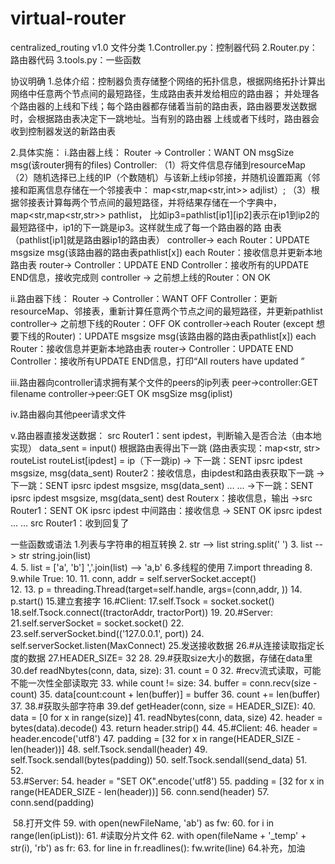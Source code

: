 # virtual-router
centralized_routing
v1.0
文件分类
1.Controller.py：控制器代码
2.Router.py：路由器代码
3.tools.py：一些函数


协议明确
1.总体介绍：控制器负责存储整个网络的拓扑信息，根据网络拓扑计算出网络中任意两个节点间的最短路径，生成路由表并发给相应的路由器；
并处理各个路由器的上线和下线；每个路由器都存储着当前的路由表，路由器要发送数据时，会根据路由表决定下一跳地址。当有别的路由器
上线或者下线时，路由器会收到控制器发送的新路由表


2.具体实施：
i.路由器上线：
Router -> Controller：WANT ON msgSize msg(该router拥有的files)
Controller: 
（1）将文件信息存储到resourceMap
（2）随机选择已上线的IP（个数随机）与该新上线ip邻接，并随机设置距离（邻接和距离信息存储在一个邻接表中：
map<str,map<str,int>> adjlist）;
（3）根据邻接表计算每两个节点间的最短路径，并将结果存储在一个字典中，map<str,map<str,str>> pathlist，
比如ip3=pathlist[ip1][ip2]表示在ip1到ip2的最短路径中，ip1的下一跳是ip3。这样就生成了每一个路由器的路
由表（pathlist[ip1]就是路由器ip1的路由表）
 controller-> each Router：UPDATE msgsize msg(该路由器的路由表pathlist[x])
each Router：接收信息并更新本地路由表
 router-> Controller：UPDATE END
Controller：接收所有的UPDATE END信息，接收完成则
controller -> 之前想上线的Router：ON OK 

ii.路由器下线：
Router -> Controller：WANT OFF 
Controller：更新resourceMap、邻接表，重新计算任意两个节点之间的最短路径，并更新pathlist
controller-> 之前想下线的Router：OFF OK
controller->each Router (except 想要下线的Router)：UPDATE msgsize msg(该路由器的路由表pathlist[x])
each Router：接收信息并更新本地路由表
 router-> Controller：UPDATE END	
Controller：接收所有UPDATE END信息，打印“All routers have updated ”

iii.路由器向controller请求拥有某个文件的peers的ip列表
peer->controller:GET filename
controller->peer:GET OK msgSize msg(iplist)

iv.路由器向其他peer请求文件

v.路由器直接发送数据：
src Router1：sent ipdest，判断输入是否合法（由本地实现）
 data_sent = input()
 根据路由表得出下一跳
(路由表实现：map<str, str> routeList
	   routeList[ipdest] = ip（下一跳ip)
 -> 下一跳：SENT ipsrc ipdest msgsize, msg(data_sent)
Router2：接收信息，由ipdest和路由表获取下一跳
 ->下一跳：SENT ipsrc ipdest msgsize, msg(data_sent)
… …
->下一跳：SENT ipsrc ipdest msgsize, msg(data_sent)
dest Routerx：接收信息，输出
 ->src Router1：SENT OK ipsrc ipdest
中间路由：接收信息
 -> SENT OK ipsrc ipdest
… …
src Router1：收到回复了


一些函数或语法
1.列表与字符串的相互转换
2.    str --> list  string.split(' ')
3.    list --> str  string.join(list)  
4.
5.    list = ['a', 'b']
    ','.join(list) --> 'a,b'
6.多线程的使用
7.import threading
8.
9.while True:
10.
11.            conn, addr = self.serverSocket.accept()          
12.
13.            p = threading.Thread(target=self.handle, args=(conn,addr, ))
14.
            p.start()
15.建立套接字
16.#Client:
17.self.Tsock = socket.socket()
18.self.Tsock.connect((tractorAddr, tractorPort))
19.
20.#Server:
21.self.serverSocket = socket.socket()
22.
23.self.serverSocket.bind(('127.0.0.1', port))
24.
self.serverSocket.listen(MaxConnect)
25.发送接收数据
26.#从连接读取指定长度的数据
27.HEADER_SIZE= 32
28.
29.#获取size大小的数据，存储在data里
30.def readNbytes(conn, data, size):
31.    count = 0
32.    #recv流式读取，可能不能一次性全部读取完
33.    while count != size:
34.        buffer = conn.recv(size - count)
35.        data[count:count + len(buffer)] = buffer
36.        count += len(buffer)
37.
38.#获取头部字符串
39.def getHeader(conn, size = HEADER_SIZE):
40.    data = [0 for x in range(size)]
41.    readNbytes(conn, data, size)
42.    header = bytes(data).decode()
43.    return header.strip()
44.
45.#Client:
46.        header = header.encode('utf8')
47.        padding = [32 for x in range(HEADER_SIZE - len(header))]
48.        self.Tsock.sendall(header)
49.        self.Tsock.sendall(bytes(padding))
50.        self.Tsock.sendall(send_data)
51.        
52.        
53.#Server:
54.	    header = "SET OK".encode('utf8')
55.        padding = [32 for x in range(HEADER_SIZE - len(header))]
56.        conn.send(header)
57.        conn.send(padding)
        
​
58.打开文件
59.            with open(newFileName, 'ab') as fw:
60.                for i in range(len(ipList)):
61.                    #读取分片文件 
62.                    with open(fileName + '_temp' + str(i), 'rb') as fr:
63.                        for line in fr.readlines():
                            fw.write(line)
​
64.补充，加油
